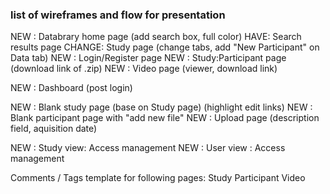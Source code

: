 ### list of wireframes and flow for presentation

NEW : Databrary home page (add search box, full color)
HAVE: Search results page
CHANGE: Study page (change tabs, add "New Participant" on Data tab)
NEW : Login/Register page
NEW : Study:Participant page (download link of .zip)
NEW : Video page (viewer, download link)

NEW : Dashboard (post login)

NEW : Blank study page (base on Study page) (highlight edit links)
NEW : Blank participant page with "add new file" 
NEW : Upload page (description field, aquisition date)

NEW : Study view: Access management
NEW : User view : Access management


Comments / Tags template for following pages:
Study
Participant
Video
